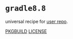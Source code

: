 # `gradle8.8`

universal recipe for [user repo](../themartiancompany/ur).

[PKGBUILD](PKGBUILD)
[LICENSE](COPYING)
